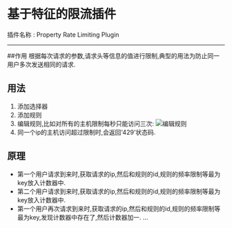 基于特征的限流插件
===
插件名称 : Property Rate Limiting Plugin

---
##作用
根据每次请求的参数,请求头等信息的值进行限制,典型的用法为防止同一用户多次发送相同的请求.
## 用法
1. 添加选择器
2. 添加规则
3. 编辑规则,比如对所有的主机限制每秒只能访问三次:
![编辑规则](../img/nginx/nginx_lua/orange/propertyrate/编辑规则.png)
4. 同一个ip的主机访问超过限制时,会返回'429'状态码.

## 原理

* 第一个用户请求到来时,获取请求的ip,然后和规则的id,规则的频率限制等最为key放入计数器中.
* 第二个用户请求到来时,获取请求的ip,然后和规则的id,规则的频率限制等最为key放入计数器中.
* 第一个用户再次请求到来时,获取请求的ip,然后和规则的id,规则的频率限制等最为key,发现计数器中存在了,然后计数器加一.
...

